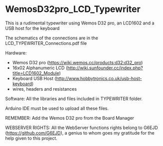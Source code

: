 # WemosD32pro_LCD_Typewriter
This is a rudimental typewriter using Wemos D32 pro, an LCD1602 and a USB host for the keyboard

The schematics of the connections are in the LCD_TYPEWRITER_Connections.pdf file

Hardware:

- Wemos D32 pro (https://wiki.wemos.cc/products:d32:d32_pro)
- 16x02 Alphanumeric LCD (http://wiki.sunfounder.cc/index.php?title=LCD1602_Module)
- Keyboard USB Host (http://www.hobbytronics.co.uk/usb-host-keyboard)
- wires, headers and resistances

Software:
All the libraries and files included in TYPEWRITER folder.

Arduino IDE must be used to upload all these files.

REMEMBER:
Add the Wemos D32 pro from the Board Manager

WEBSERVER RIGHTS:
All the WebServer functions rights belong to G6EJD (https://github.com/G6EJD), a genius to whom goes my gratitude for the help given to this project.


